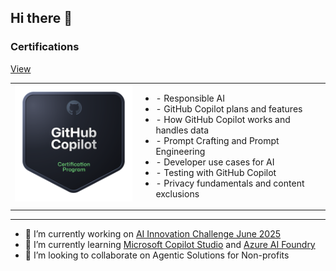 ## Hi there 👋
### Certifications
<table>
  <tr>
    <td style="width: 40%; vertical-align: top;">
      <img src="img/github-copilot.png" alt="GitHub Copilot" width="300"/>
    </td>
    <td style="vertical-align: top;">
      <ul>
        <li>- Responsible AI</li>
        <li>- GitHub Copilot plans and features</li>
        <li>- How GitHub Copilot works and handles data</li>
        <li>- Prompt Crafting and Prompt Engineering</li>
        <li>- Developer use cases for AI</li>
        <li>- Testing with GitHub Copilot</li>
        <li>- Privacy fundamentals and content exclusions</li>
      </ul>
    </td>
  </tr>
  <tr>
      <a href="https://www.credly.com/badges/ab86e257-bff4-4de6-af57-48bb99875471/public_url">View</a>
  </tr>
</table>
  
---

- 🔭 I’m currently working on [AI Innovation Challenge June 2025](https://womenincloud.com/aichallenge/)
- 🌱 I’m currently learning [Microsoft Copilot Studio](https://learn.microsoft.com/en-us/microsoft-copilot-studio/) and [Azure AI Foundry](https://learn.microsoft.com/en-us/azure/ai-foundry/what-is-azure-ai-foundry)
- 👯 I’m looking to collaborate on Agentic Solutions for Non-profits

<!--
**CarnegieJ/CarnegieJ** is a ✨ _special_ ✨ repository because its `README.md` (this file) appears on your GitHub profile.

Here are some ideas to get you started:

- 🔭 I’m currently working on [AI Innovation Challenge June 2025](https://womenincloud.com/aichallenge/)
- 🌱 I’m currently learning [Microsoft Copilot Studio](https://learn.microsoft.com/en-us/microsoft-copilot-studio/) and [Azure AI Foundry](https://learn.microsoft.com/en-us/azure/ai-foundry/what-is-azure-ai-foundry)
- 👯 I’m looking to collaborate on Agentic Solutions for Non-profits
- 🤔 I’m looking for help with ...
- 💬 Ask me about ...
- 📫 How to reach me: ...
- 😄 Pronouns: ...
- ⚡ Fun fact: ...
-->
